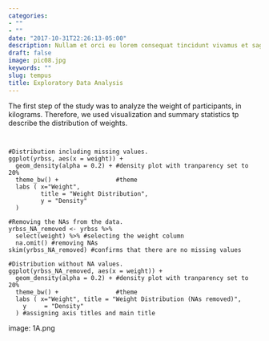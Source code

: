 ```yaml
---
categories:
- ""
- ""
date: "2017-10-31T22:26:13-05:00"
description: Nullam et orci eu lorem consequat tincidunt vivamus et sagittis magna sed nunc rhoncus condimentum sem. In efficitur ligula tate urna. Maecenas massa sed magna lacinia magna pellentesque lorem ipsum dolor. Nullam et orci eu lorem consequat tincidunt. Vivamus et sagittis tempus.
draft: false
image: pic08.jpg
keywords: ""
slug: tempus
title: Exploratory Data Analysis 
---
```


The first step of the study was to analyze the weight of participants, in kilograms. 
Therefore, we used visualization and summary statistics tp describe the distribution of weights. 

```{r, eda_on_weight}


#Distribution including missing values. 
ggplot(yrbss, aes(x = weight)) +
  geom_density(alpha = 0.2) + #density plot with tranparency set to 20%
  theme_bw() +                #theme
  labs ( x="Weight", 
         title = "Weight Distribution",
         y = "Density" 
  )

#Removing the NAs from the data.
yrbss_NA_removed <- yrbss %>% 
  select(weight) %>% #selecting the weight column
  na.omit() #removing NAs
skim(yrbss_NA_removed) #confirms that there are no missing values
  
#Distribution without NA values. 
ggplot(yrbss_NA_removed, aes(x = weight)) +
  geom_density(alpha = 0.2) + #density plot with tranparency set to 20%
  theme_bw() +                #theme
  labs ( x="Weight", title = "Weight Distribution (NAs removed)",
    y     = "Density" 
  ) #assigning axis titles and main title

```

image: 1A.png



